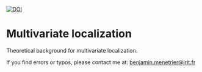 [![DOI](https://zenodo.org/badge/291699162.svg)](https://zenodo.org/badge/latestdoi/291699162)

# Multivariate localization

Theoretical background for multivariate localization.

If you find errors or typos, please contact me at: benjamin.menetrier@irit.fr
